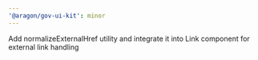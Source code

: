 ```yaml
---
'@aragon/gov-ui-kit': minor
---
```


Add normalizeExternalHref utility and integrate it into Link component for external link handling
